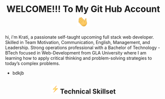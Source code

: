 <h1 align="center">WELCOME!!! To My Git Hub Account<img src="tenor.gif" width="40px"></h1>
<p>
hi, i'm Krati, a passionate self-taught upcoming full stack web developer. Skilled in Team Motivation, Communication, English, Management, and Leadership. Strong operations professional with a Bachelor of Technology - BTech focused in Web-Development from GLA University where I am learning how to apply critical thinking and problem-solving strategies to today’s complex problems.
</p>
<ul>
<li>bdkjb
</li>
</ul>
<h2 align="center"><img src="bolt.gif" width="30px">Technical Skillset</h2>

